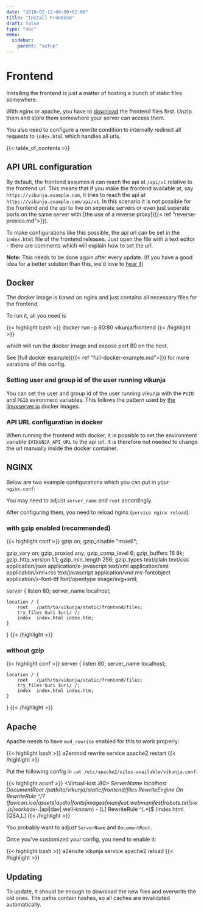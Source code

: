 ```yaml
---
date: "2019-02-12:00:00+02:00"
title: "Install Frontend"
draft: false
type: "doc"
menu:
  sidebar:
    parent: "setup"
---
```


# Frontend

Installing the frontend is just a matter of hosting a bunch of static files somewhere.

With nginx or apache, you have to [download](https://vikunja.io/en/download/) the frontend files first.
Unzip them and store them somewhere your server can access them.

You also need to configure a rewrite condition to internally redirect all requests to `index.html` which handles all urls. 

{{< table_of_contents >}}

## API URL configuration

By default, the frontend assumes it can reach the api at `/api/v1` relative to the frontend url.
This means that if you make the frontend available at, say `https://vikunja.example.com`, it tries to reach the api
at `https://vikunja.example.com/api/v1`.
In this scenario it is not possible for the frontend and the api to live on seperate servers or even just seperate 
ports on the same server with [the use of a reverse proxy]({{< ref "reverse-proxies.md">}}).

To make configurations like this possible, the api url can be set in the `index.html` file of the frontend releases.
Just open the file with a text editor - there are comments which will explain how to set the url.

**Note:** This needs to be done again after every update. 
(If you have a good idea for a better solution than this, we'd love to [hear it](https://vikunja.io/contact/))

## Docker

The docker image is based on nginx and just contains all necessary files for the frontend.

To run it, all you need is

{{< highlight bash >}}
docker run -p 80:80 vikunja/frontend
{{< /highlight >}}

which will run the docker image and expose port 80 on the host.

See [full docker example]({{< ref "full-docker-example.md">}}) for more varations of this config.

### Setting user and group id of the user running vikunja

You can set the user and group id of the user running vikunja with the `PUID` and `PGID` evironment variables.
This follows the pattern used by [the linuxserver.io](https://docs.linuxserver.io/general/understanding-puid-and-pgid) docker images.

### API URL configuration in docker

When running the frontend with docker, it is possible to set the environment variable `$VIKUNJA_API_URL` to the api url.
It is therefore not needed to change the url manually inside the docker container.

## NGINX

Below are two example configurations which you can put in your `nginx.conf`:

You may need to adjust `server_name` and `root` accordingly.

After configuring them, you need to reload nginx (`service nginx reload`).

### with gzip enabled (recommended)

{{< highlight conf >}}
gzip  on;
gzip_disable "msie6";

gzip_vary on;
gzip_proxied any;
gzip_comp_level 6;
gzip_buffers 16 8k;
gzip_http_version 1.1;
gzip_min_length 256;
gzip_types text/plain text/css application/json application/x-javascript text/xml application/xml application/xml+rss text/javascript application/vnd.ms-fontobject application/x-font-ttf font/opentype image/svg+xml;

server {
    listen       80;
    server_name  localhost;

    location / {
        root   /path/to/vikunja/static/frontend/files;
        try_files $uri $uri/ /;
        index  index.html index.htm;
    }
}
{{< /highlight >}}

### without gzip

{{< highlight conf >}}
server {
    listen       80;
    server_name  localhost;

    location / {
        root   /path/to/vikunja/static/frontend/files;
        try_files $uri $uri/ /;
        index  index.html index.htm;
    }
}
{{< /highlight >}}

## Apache

Apache needs to have `mod_rewrite` enabled for this to work properly:

{{< highlight bash >}}
a2enmod rewrite
service apache2 restart
{{< /highlight >}}

Put the following config in `cat /etc/apache2/sites-available/vikunja.conf`:

{{< highlight aconf >}}
<VirtualHost *:80>
    ServerName localhost
    DocumentRoot /path/to/vikunja/static/frontend/files
    RewriteEngine On
 	RewriteRule ^\/?(favicon\.ico|assets|audio|fonts|images|manifest\.webmanifest|robots\.txt|sw\.js|workbox-.*|api|dav|\.well-known) - [L]
    RewriteRule ^(.*)$ /index.html [QSA,L]
</VirtualHost>
{{< /highlight >}}

You probably want to adjust `ServerName` and `DocumentRoot`.

Once you've customized your config, you need to enable it:

{{< highlight bash >}}
a2ensite vikunja
service apache2 reload
{{< /highlight >}}

## Updating

To update, it should be enough to download the new files and overwrite the old ones.
The paths contain hashes, so all caches are invalidated automatically.
